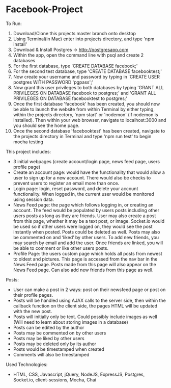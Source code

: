 # Facebook-Project
To Run: 
1. Download/Clone this projects master branch onto desktop
2. Using Terminal(in Mac) enter into projects directory, and type 'npm install'
3. Download & Install Postgres -> http://postgresapp.com
4. Within the app, open the command line with psql and create 2 databases
5. For the first database, type 'CREATE DATABASE facebook;'
6. For the second test database, type 'CREATE DATABASE facebooktest;'
7. Now create your username and password by typing in 'CREATE USER postgres WITH PASSWORD 'pgpass';'
8. Now grant this user privileges to both databases by typing 'GRANT ALL PRIVILEGES ON DATABASE facebook to postgres;' and 'GRANT ALL PRIVILEGES ON DATABASE facebooktest to postgres;'
9. Once the first database 'facebook' has been created, you should now be able to launch the website from within Terminal by either typing, within the projects directory, 'npm start' or 'nodemon' (if nodemon is installed). Then within your web browser, navigate to localhost:3000 and you should see the home page.  
10. Once the second database 'facebooktest' has been created, navigate to the projects directory in Terminal and type 'npm run test' to begin mocha testing

This project includes:
- 3 initial webpages (create account/login page, news feed page, users profile page)
- Create an account page: would have the functionality that would allow a user to sign up for a new account. There would also be checks to prevent users to register an email more than once.  
- Login page: login, reset password, and delete your account functionality. When logged in, the current user would be monitored using session data.
- News Feed page: the page which follows logging in, or creating an account. The feed would be populated by users posts including other users posts as long as they are friends. User may also create a post from this page, whether it may be a text post, or image. Socket.io would be used so if other users were logged on, they would see the post instantly when posted. Posts could be deleted as well. Posts may also be commented on and ‘liked’ by other users. To add new friends, you may search by email and add the user. Once friends are linked, you will be able to comment or like other users posts.
- Profile Page: the users custom page which holds all posts from newest to oldest and pictures. This page is accessed from the nav bar in the News Feed page. Posts made from this page will also appear on the News Feed page. Can also add new friends from this page as well.

Posts:
- User can make a post in 2 ways: post on their newsfeed page or post on their profile pages.
- Posts will be handled using AJAX calls to the server side, then within the callback function on the client side, the pages HTML will be updated with the new post.
- Posts will initially only be text. Could possibly include images as well (Will need to learn about storing images in a database)
- Posts can be edited by the author
- Posts may be commented on by other users
- Posts may be liked by other users
- Posts may be deleted only by its author
- Posts would be timestamped when created
- Comments will also be timestamped

Used Technologies:
- HTML, CSS, Javascript, jQuery, NodeJS, ExpressJS, Postgres, Socket.io, client-sessions, Mocha, Chai


